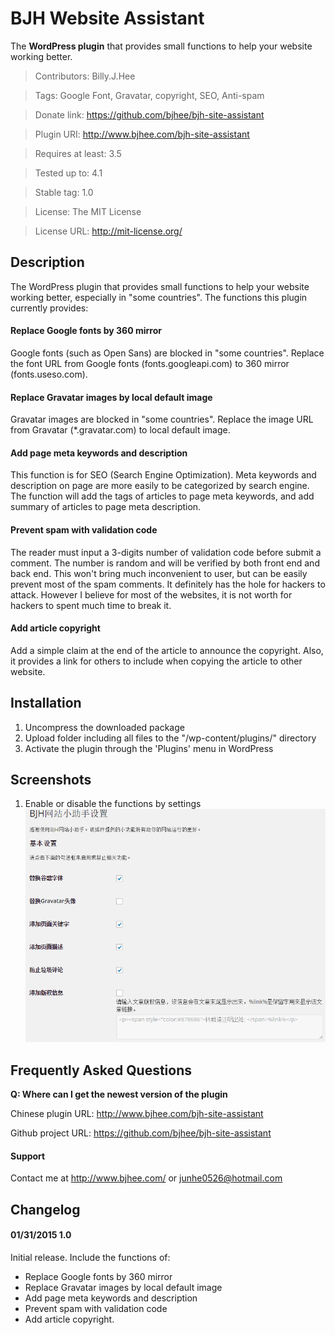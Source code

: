 # BJH Website Assistant
The **WordPress plugin** that provides small functions to help your website working better.

>Contributors:      Billy.J.Hee

>Tags:              Google Font, Gravatar, copyright, SEO, Anti-spam

>Donate link:       https://github.com/bjhee/bjh-site-assistant

>Plugin URI:        http://www.bjhee.com/bjh-site-assistant

>Requires at least: 3.5

>Tested up to:      4.1

>Stable tag:        1.0

>License:           The MIT License

>License URL:       http://mit-license.org/

## Description
The WordPress plugin that provides small functions to help your website working better, especially in "some countries". The functions this plugin currently provides:

#### Replace Google fonts by 360 mirror
Google fonts (such as Open Sans) are blocked in "some countries". Replace the font URL from Google fonts (fonts.googleapi.com) to 360 mirror (fonts.useso.com).

#### Replace Gravatar images by local default image
Gravatar images are blocked in "some countries". Replace the image URL from Gravatar (*.gravatar.com) to local default image.

#### Add page meta keywords and description
This function is for SEO (Search Engine Optimization). Meta keywords and description on page are more easily to be categorized by search engine. The function will add the tags of articles to page meta keywords, and add summary of articles to page meta description.

#### Prevent spam with validation code
The reader must input a 3-digits number of validation code before submit a comment. The number is random and will be verified by both front end and back end. This won't bring much inconvenient to user, but can be easily prevent most of the spam comments. It definitely has the hole for hackers to attack. However I believe for most of the websites, it is not worth for hackers to spent much time to break it.

#### Add article copyright
Add a simple claim at the end of the article to announce the copyright. Also, it provides a link for others to include when copying the article to other website.

## Installation
1. Uncompress the downloaded package
2. Upload folder including all files to the "/wp-content/plugins/" directory
3. Activate the plugin through the 'Plugins' menu in WordPress

## Screenshots
1. Enable or disable the functions by settings
![Function Settings](/screenshot-1.png "BJH Website Assistant Settings")

## Frequently Asked Questions
**Q: Where can I get the newest version of the plugin**

Chinese plugin URL: http://www.bjhee.com/bjh-site-assistant

Github project URL: https://github.com/bjhee/bjh-site-assistant

#### Support
Contact me at http://www.bjhee.com/ or junhe0526@hotmail.com

## Changelog
#### 01/31/2015 1.0
Initial release. Include the functions of: 
* Replace Google fonts by 360 mirror
* Replace Gravatar images by local default image
* Add page meta keywords and description
* Prevent spam with validation code
* Add article copyright.